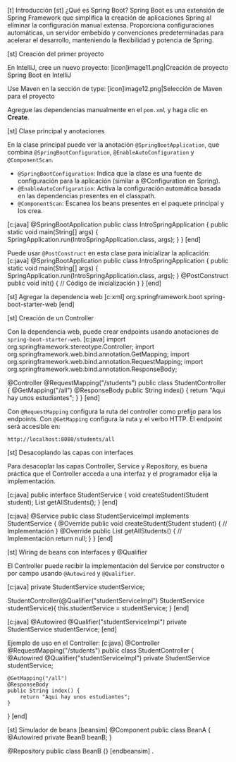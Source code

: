 [t] Introducción
[st] ¿Qué es Spring Boot?
Spring Boot es una extensión de Spring Framework que simplifica la creación de aplicaciones Spring al eliminar la configuración manual extensa. Proporciona configuraciones automáticas, un servidor embebido y convenciones predeterminadas para acelerar el desarrollo, manteniendo la flexibilidad y potencia de Spring.

[st] Creación del primer proyecto

En IntelliJ, cree un nuevo proyecto:
[icon]image11.png|Creación de proyecto Spring Boot en IntelliJ


Use Maven en la sección de type:
[icon]image12.png|Selección de Maven para el proyecto


Agregue las dependencias manualmente en el `pom.xml` y haga clic en **Create**.

[st] Clase principal y anotaciones

En la clase principal puede ver la anotación `@SpringBootApplication`, que combina `@SpringBootConfiguration`, `@EnableAutoConfiguration` y `@ComponentScan`.

- `@SpringBootConfiguration`: Indica que la clase es una fuente de configuración para la aplicación (similar a @Configuration en Spring).
- `@EnableAutoConfiguration`: Activa la configuración automática basada en las dependencias presentes en el classpath.
- `@ComponentScan`: Escanea los beans presentes en el paquete principal y los crea.

[c:java]
@SpringBootApplication
public class IntroSpringApplication {
    public static void main(String[] args) {
        SpringApplication.run(IntroSpringApplication.class, args);
    }
}
[end]


Puede usar `@PostConstruct` en esta clase para inicializar la aplicación:
[c:java]
@SpringBootApplication
public class IntroSpringApplication {
    public static void main(String[] args) {
        SpringApplication.run(IntroSpringApplication.class, args);
    }
    @PostConstruct
    public void init() {
        // Código de inicialización
    }
}
[end]

[st] Agregar la dependencia web
[c:xml]
<dependency>
  <groupId>org.springframework.boot</groupId>
  <artifactId>spring-boot-starter-web</artifactId>
</dependency>
[end]

[st] Creación de un Controller

Con la dependencia web, puede crear endpoints usando anotaciones de `spring-boot-starter-web`.
[c:java]
import org.springframework.stereotype.Controller;
import org.springframework.web.bind.annotation.GetMapping;
import org.springframework.web.bind.annotation.RequestMapping;
import org.springframework.web.bind.annotation.ResponseBody;

@Controller
@RequestMapping("/students")
public class StudentController {
    @GetMapping("/all")
    @ResponseBody
    public String index() {
        return "Aqui hay unos estudiantes";
    }
}
[end]


Con `@RequestMapping` configura la ruta del controller como prefijo para los endpoints. Con `@GetMapping` configura la ruta y el verbo HTTP. El endpoint será accesible en:

`http://localhost:8080/students/all`

[st] Desacoplando las capas con interfaces

Para desacoplar las capas Controller, Service y Repository, es buena práctica que el Controller acceda a una interfaz y el programador elija la implementación.

[c:java]
public interface StudentService {
    void createStudent(Student student);
    List<Student> getAllStudents();
}
[end]

[c:java]
@Service
public class StudentServiceImpl implements StudentService {
    @Override
    public void createStudent(Student student) {
        // Implementación
    }
    @Override
    public List<Student> getAllStudents() {
        // Implementación
        return null;
    }
}
[end]

[st] Wiring de beans con interfaces y @Qualifier

El Controller puede recibir la implementación del Service por constructor o por campo usando `@Autowired` y `@Qualifier`.

[c:java]
private StudentService studentService;

StudentController(@Qualifier("studentServiceImpl") StudentService studentService){
    this.studentService = studentService;
}
[end]

[c:java]
@Autowired
@Qualifier("studentServiceImpl")
private StudentService studentService;
[end]


Ejemplo de uso en el Controller:
[c:java]
@Controller
@RequestMapping("/students")
public class StudentController {
    @Autowired
    @Qualifier("studentServiceImpl")
    private StudentService studentService;

    @GetMapping("/all")
    @ResponseBody
    public String index() {
        return "Aqui hay unos estudiantes";
    }
}
[end] 


[st] Simulador de beans
[beansim]
@Component
public class BeanA {
    @Autowired
    private BeanB beanB;
}

@Repository
public class BeanB {}
[endbeansim]
.